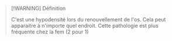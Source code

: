 >[!WARNING] Définition
>
>C'est une hypodensité lors du renouvellement de l'os. Cela peut apparaitre à n'importe quel endroit. Cette pathologie est plus fréquente chez la fem (2 pour 1)

